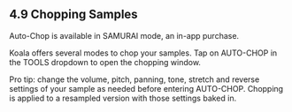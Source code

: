 ---
---

## 4.9 Chopping Samples

Auto-Chop is available in SAMURAI mode, an in-app purchase.

Koala offers several modes to chop your samples. Tap on AUTO-CHOP in the TOOLS dropdown to open the chopping window.

Pro tip: change the volume, pitch, panning, tone, stretch and reverse settings of your sample as needed before entering AUTO-CHOP. Chopping is applied to a resampled version with those settings baked in.

